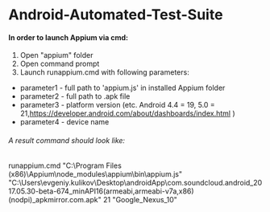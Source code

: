 # Android-Automated-Test-Suite

#### In order to launch Appium via cmd:
1. Open "appium" folder
2. Open command prompt
3. Launch runappium.cmd with following parameters:
- parameter1 - full path to 'appium.js' in installed Appium folder
- parameter2 - full path to .apk file
- parameter3 - platform version (etc.  Android 4.4 = 19, 5.0 = 21,https://developer.android.com/about/dashboards/index.html )
- parameter4 - device name


###### A result command should look like: 
runappium.cmd "C:\Program Files (x86)\Appium\node_modules\appium\bin\appium.js" "C:\Users\evgeniy.kulikov\Desktop\androidApp\com.soundcloud.android_2017.05.30-beta-674_minAPI16(armeabi,armeabi-v7a,x86)(nodpi)_apkmirror.com.apk" 21 "Google_Nexus_10" 
 
